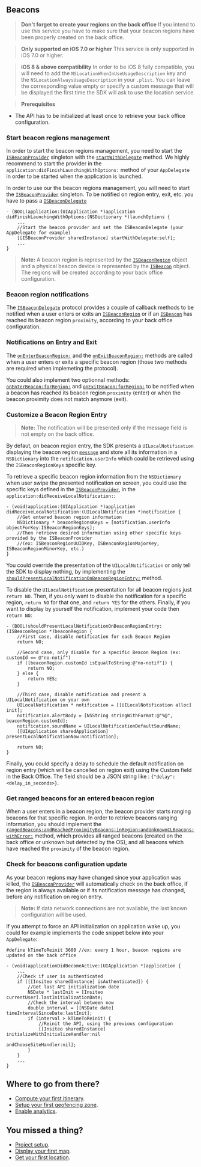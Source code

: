 ## Beacons

> **Don't forget to create your regions on the back office** If you intend to use this service you have to make sure that your beacon regions have been properly created on the back office.

> **Only supported on iOS 7.0 or higher** This service is only supported in iOS 7.0 or higher.

> **iOS 8 & above compatibility** In order to be iOS 8 fully compatible, you will need to add the `NSLocationWhenInUseUsageDescription` key and the `NSLocationAlwaysUsageDescription` in your `.plist`. You can leave the corresponding value empty or specify a custom message that will be displayed the first time the SDK will ask to use the location service.

> **Prerequisites**
- The API has to be initialized at least once to retrieve your back office configuration.

### Start beacon regions management

In order to start the beacon regions management, you need to start the [`ISBeaconProvider`](http://dev.insiteo.com/api/doc/ios/3.4/Classes/ISBeaconProvider.html) singleton with the [`startWithDelegate`](http://dev.insiteo.com/api/doc/ios/3.4/Classes/ISBeaconProvider.html#//api/name/startWithDelegate:) method. We highly recommend to start the provider in the `application:didFinishLaunchingWithOptions:` method of your `AppDelegate` in order to be started when the application is launched.

In order to use our the beacon regions management, you will need to start the [`ISBeaconProvider`](http://dev.insiteo.com/api/doc/ios/3.4/Classes/ISBeaconProvider.html) singleton. To be notified on region entry, exit, etc. you have to pass a [`ISBeaconDelegate`](http://dev.insiteo.com/api/doc/ios/Protocols/ISBeaconDelegate.html)

```objectivec++
- (BOOL)application:(UIApplication *)application didFinishLaunchingWithOptions:(NSDictionary *)launchOptions {
    ...
    //Start the beacon provider and set the ISBeaconDelegate (your AppDelegate for example)
    [[ISBeaconProvider sharedInstance] startWithDelegate:self];
    ...
}
```

> **Note:** A beacon region is represented by the [`ISBeaconRegion`](http://dev.insiteo.com/api/doc/ios/3.4/Classes/ISBeaconRegion.html) object and a physical beacon device is represented by the [`ISBeacon`](http://dev.insiteo.com/api/doc/ios/3.4/Classes/ISBeacon.html) object. The regions will be created according to your back office configuration.

### Beacon region notifications

The [`ISBeaconDelegate`](http://dev.insiteo.com/api/doc/ios/Protocols/ISBeaconDelegate.html) protocol provides a couple of callback methods to be notified when a user enters or exits an [`ISBeaconRegion`](http://dev.insiteo.com/api/doc/ios/3.4/Classes/ISBeaconRegion.html) or if an [`ISBeacon`](http://dev.insiteo.com/api/doc/ios/3.4/Classes/ISBeacon.html) has reached its beacon region `proximity`, according to your back office configuration.

### Notifications on Entry and Exit

The [`onEnterBeaconRegion:`](http://dev.insiteo.com/api/doc/ios/Protocols/ISBeaconDelegate.html#//api/name/onEnterBeaconRegion:) and the [`onExitBeaconRegion:`](http://dev.insiteo.com/api/doc/ios/Protocols/ISBeaconDelegate.html#//api/name/onExitBeaconRegion:) methods are called when a user enters or exits a specific beacon region (those two methods are required when implemeting the protocol).

You could also implement two optionnal methods: [`onEnterBeacon:forRegion:`](http://dev.insiteo.com/api/doc/ios/Protocols/ISBeaconDelegate.html#//api/name/onEnterBeacon:forRegion:) and [`onExitBeacon:forRegion:`](http://dev.insiteo.com/api/doc/ios/Protocols/ISBeaconDelegate.html#//api/name/onExitBeacon:forRegion:) to be notified when a beacon has reached its beacon region `proximity` (enter) or when the beacon proximity does not match anymore (exit).

### Customize a Beacon Region Entry

> **Note:** The notification will be presented only if the message field is not empty on the back office.

By defaut, on beacon region entry, the SDK presents a `UILocalNotification` displaying the beacon region [`message`](http://dev.insiteo.com/api/doc/ios/3.4/Classes/ISBeaconRegion.html#//api/name/message) and store all its information in a `NSDictionary` into the `notification.userInfo` which could be retrieved using the `ISBeaconRegionKeys` specific key.

To retrieve a specific beacon region information from the `NSDictionary` when user swipe the presented notification on screen, you could use the specific keys defined in the [`ISBeaconProvider`](http://dev.insiteo.com/api/doc/ios/3.4/Classes/ISBeaconProvider.html), in the `application:didReceiveLocalNotification:`:

```objectivec++
- (void)application:(UIApplication *)application didReceiveLocalNotification:(UILocalNotification *)notification {
    //Get entered beacon region information
    NSDictionary * beaconRegionsKeys = [notification.userInfo objectForKey:ISBeaconRegionKeys];
    //Then retrieve desired information using other specific keys provided by the ISBeaconProvider
    //(ex: ISBeaconRegionUUIDKey, ISBeaconRegionMajorKey, ISBeaconRegionMinorKey, etc.)
}
```

You could override the presentation of the `UILocalNotification` or only tell the SDK to display nothing, by implementing the [`shouldPresentLocalNotificationOnBeaconRegionEntry:`](http://dev.insiteo.com/api/doc/ios/Protocols/ISBeaconDelegate.html#//api/name/shouldPresentLocalNotificationOnBeaconRegionEntry:) method.

To disable the `UILocalNotification` presentation for all beacon regions just `return NO`. Then, if you only want to disable the notification for a specific region, `return NO` for that one, and `return YES` for the others. Finally, if you want to display by yourself the notification, implement your code then `return NO`:

```objectivec++
- (BOOL)shouldPresentLocalNotificationOnBeaconRegionEntry:(ISBeaconRegion *)beaconRegion {
    //First case, disable notification for each Beacon Region
    return NO;

    //Second case, only disable for a specific Beacon Region (ex: customId == @"no-notif")
    if ([beaconRegion.customId isEqualToString:@"no-notif"]) {
        return NO;
    } else {
        return YES;
    }

    //Third case, disable notification and present a UILocalNotification on your own
    UILocalNotification * notification = [[UILocalNotification alloc] init];
    notification.alertBody = [NSString stringWithFormat:@"%@", beaconRegion.customId];
    notification.soundName = UILocalNotificationDefaultSoundName;
    [[UIApplication sharedApplication] presentLocalNotificationNow:notification];

    return NO;
}
```

Finally, you could specify a delay to schedule the default notification on region entry (which will be cancelled on region exit) using the Custom field in the Back Office. The field should be a JSON string like : `{"delay": <delay_in_seconds>}`.

### Get ranged beacons for an entered beacon region

When a user enters in a beacon region, the beacon provider starts ranging beacons for that specific region. In order to retrieve beacons ranging information, you should implement the [`rangedBeacons:andReachedProximityBeacons:inRegion:andUnknownCLBeacons:withError:`](http://dev.insiteo.com/api/doc/ios/Protocols/ISBeaconDelegate.html#//api/name/rangedBeacons:andReachedProximityBeacons:inRegion:andUnknownCLBeacons:withError:) method, which provides all ranged beacons (created on the back office or unknown but detected by the OS), and all beacons which have reached the `proximity` of the beacon region.

### Check for beacons configuration update

As your beacon regions may have changed since your application was killed, the [`ISBeaconProvider`](http://dev.insiteo.com/api/doc/ios/3.4/Classes/ISBeaconProvider.html) will automatically check on the back office, if the region is always available or if its notification message has changed, before any notification on region entry.

> **Note:** If data network connections are not available, the last known configuration will be used.

If you attempt to force an API initialization on application wake up, you could for example implements the code snippet below into your `AppDelegate`:

```objectivec++
#define kTimeToReinit 3600 //ex: every 1 hour, beacon regions are updated on the back office

- (void)applicationDidBecomeActive:(UIApplication *)application {
    ...
    //Check if user is authenticated
    if ([[Insiteo sharedInstance] isAuthenticated]) {
        //Get last API initialization date
        NSDate * lastInit = [Insiteo currentUser].lastInitializationDate;
        //Check the interval between now
        double interval = [[NSDate date] timeIntervalSinceDate:lastInit];
        if (interval > kTimeToReinit) {
            //Reinit the API, using the previous configuration
            [[Insiteo sharedInstance] initializeWithInitializeHandler:nil
                                                 andChooseSiteHandler:nil];
        }
    }
    ...
}
```

## Where to go from there?

- [Compute your first itinerary](itinerary.md).
- [Setup your first geofencing zone](geofence.md).
- [Enable analytics](analytics.md).

## You missed a thing?

- [Project setup](../README.md).
- [Display your first map](map.md).
- [Get your first location](location.md).
